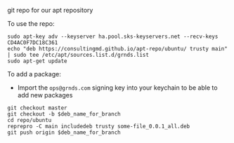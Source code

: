 git repo for our apt repository

To use the repo:
```
sudo apt-key adv --keyserver ha.pool.sks-keyservers.net --recv-keys CD4AC0F7DC18C361
echo "deb https://consultingmd.github.io/apt-repo/ubuntu/ trusty main" | sudo tee /etc/apt/sources.list.d/grnds.list
sudo apt-get update
```

To add a package:
* Import the `ops@grnds.com` signing key into your keychain to be able to add new packages
```
git checkout master
git checkout -b $deb_name_for_branch
cd repo/ubuntu
reprepro -C main includedeb trusty some-file_0.0.1_all.deb
git push origin $deb_name_for_branch
```
